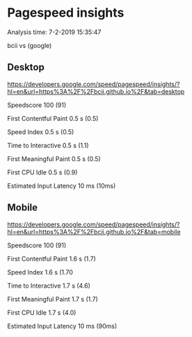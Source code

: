# Pagespeed insights
Analysis time: 7-2-2019 15:35:47

bcii vs (google)

## Desktop
https://developers.google.com/speed/pagespeed/insights/?hl=en&url=https%3A%2F%2Fbcii.github.io%2F&tab=desktop

Speedscore
100 (91)

First Contentful Paint
0.5 s (0.5)

Speed Index
0.5 s (0.5)

Time to Interactive
0.5 s (1.1)

First Meaningful Paint
0.5 s (0.5)

First CPU Idle
0.5 s (0.9)

Estimated Input Latency
10 ms (10ms)

## Mobile
https://developers.google.com/speed/pagespeed/insights/?hl=en&url=https%3A%2F%2Fbcii.github.io%2F&tab=mobile

Speedscore
100 (91)

First Contentful Paint
1.6 s (1.7)


Speed Index
1.6 s (1.70

Time to Interactive
1.7 s (4.6)

First Meaningful Paint
1.7 s (1.7)

First CPU Idle
1.7 s (4.0)

Estimated Input Latency
10 ms (90ms)
